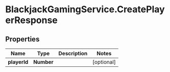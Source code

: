 # BlackjackGamingService.CreatePlayerResponse

## Properties

Name | Type | Description | Notes
------------ | ------------- | ------------- | -------------
**playerId** | **Number** |  | [optional] 



